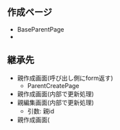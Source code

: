 ## 作成ページ
- BaseParentPage
- 

## 継承先
- 親作成画面(呼び出し側にform返す)
  - ParentCreatePage
- 親作成画面(内部で更新処理)
- 親編集画面(内部で更新処理)
  - 引数: 親id
- 親作成画面(